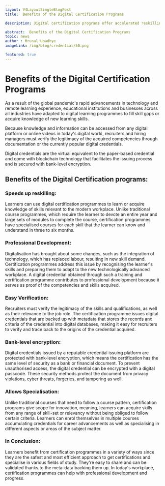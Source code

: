 ```yaml
---
layout: V4LayoutSingleBlogPost
title:  Benefits of the Digital Certification Programs

description: Digital certification programs offer accelerated reskilling, professional growth, easy verification, robust encryption, and specialized skill acquisition.

abstract:  Benefits of the Digital Certification Programs
topic: news
author : Mrunal Upadhye
imageLink: /img/blog/credential/50.png

featured: true
---
```


# Benefits of the Digital Certification Programs

As a result of the global pandemic's rapid advancements in technology and remote learning experience, educational institutions and businesses across all industries have adapted to digital learning programmes to fill skill gaps or acquire knowledge of new learning skills.

Because knowledge and information can be accessed from any digital platform or online videos in today's digital world, recruiters and hiring managers must verify the legitimacy of the acquired competencies through documentation or the currently popular digital credentials.

Digital credentials are the virtual equivalent to the paper-based credential and come with blockchain technology that facilitates the issuing process and is secured with bank-level encryption.

## Benefits of the Digital Certification programs:

### Speeds up reskilling:

Learners can use digital certification programmes to learn or acquire knowledge of skills relevant to the modern workplace. Unlike traditional course programmes, which require the learner to devote an entire year and large sets of modules to complete the course, certification programmes have specialised courses for each skill that the learner can know and understand in three to six months.

### Professional Development:

Digitalisation has brought about some changes, such as the integration of technology, which has replaced labour, resulting in new skill demand. Certification programmes address this issue by recognising the learner's skills and preparing them to adapt to the new technologically advanced workplace. A digital credential obtained through such a training and certification programme contributes to professional development because it serves as proof of the competencies and skills acquired.

### Easy Verification:

Recruiters must verify the legitimacy of the skills and qualifications, as well as their relevance to the job role. The certification programme issues digital credentials that are backed up with metadata that stores the records and criteria of the credential into digital databases, making it easy for recruiters to verify and trace back to the origins of the credential acquired.

### Bank-level encryption:

Digital credentials issued by a reputable credential issuing platform are protected with bank-level encryption, which means the certification has the same level of security as a bank or financial document. To prevent unauthorised access, the digital credential can be encrypted with a digital passcode. These security methods protect the document from privacy violations, cyber threats, forgeries, and tampering as well.

### Allows Specialisation:

Unlike traditional courses that need to follow a course pattern, certification programs give scope for innovation, meaning, learners can acquire skills from any range of skill-set or relevancy without being obliged to follow certain criteria. Learners can enrol themselves in multiple courses accumulating credentials for career advancements as well as specialising in different aspects or areas of the subject matter.

### In Conclusion:

Learners benefit from certification programmes in a variety of ways since they are the safest and most efficient approach to get certifications and specialise in various fields of study. They're easy to share and can be validated thanks to the meta-data backing them up. In today's workplace, certification programmes can help with professional development and progress.

